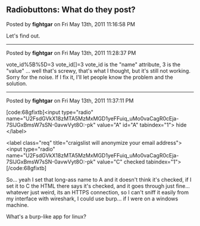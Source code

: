 ## Radiobuttons: What do they post?
Posted by **fightgar** on Fri May 13th, 2011 11:16:58 PM

Let's find out.

--------------------------------------------------------------------------------

Posted by **fightgar** on Fri May 13th, 2011 11:28:37 PM

vote_id%5B%5D=3
vote_id[]=3
vote_id is the &quot;name&quot; attribute, 3 is the &quot;value&quot; ... well that's screwy, that's what I thought, but it's still not working.  Sorry for the noise.  If I fix it, I'll let people know the problem and the solution.

--------------------------------------------------------------------------------

Posted by **fightgar** on Fri May 13th, 2011 11:37:11 PM

[code:68gfixtb]&lt;input type=&quot;radio&quot; name=&quot;U2FsdGVkX18zMTA5MzMxMGD1yeFFuiq_uMo0vaCagR0cEja-7SlJGxBmsW7sSN-0avwVyt8O&#58;-pk&quot; value=&quot;A&quot; id=&quot;A&quot; tabindex=&quot;1&quot;&gt;
	hide
&lt;/label&gt;

&lt;label class=&quot;req&quot; title=&quot;craigslist will anonymize your email address&quot;&gt;
	&lt;input type=&quot;radio&quot; name=&quot;U2FsdGVkX18zMTA5MzMxMGD1yeFFuiq_uMo0vaCagR0cEja-7SlJGxBmsW7sSN-0avwVyt8O&#58;-pk&quot; value=&quot;C&quot; checked tabindex=&quot;1&quot;&gt;[/code:68gfixtb]

So... yeah I set that long-ass name to A and it doesn't think it's checked, if I set it to C the HTML there says it's checked, and it goes through just fine... whatever just weird, its an HTTPS connection, so I can't sniff it easily from my interface with wireshark, I could use burp... if I were on a windows machine.

What's a burp-like app for linux?
